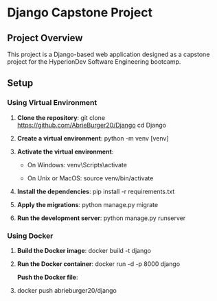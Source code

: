 # Django Capstone Project
 
## Project Overview

This project is a Django-based web application designed as a capstone project for the HyperionDev Software Engineering bootcamp.

## Setup

### Using Virtual Environment

1. **Clone the repository**:
    git clone https://github.com/AbrieBurger20/Django
    cd Django

2. **Create a virtual environment**:
    python -m venv [venv]

3. **Activate the virtual environment**:
    - On Windows:
      venv\Scripts\activate
      
    - On Unix or MacOS:
      source venv/bin/activate
      
4. **Install the dependencies**:
    pip install -r requirements.txt
    
5. **Apply the migrations**:
    python manage.py migrate

6. **Run the development server**:
    python manage.py runserver
   
### Using Docker

1. **Build the Docker image**:
    docker build -t django 
    
2. **Run the Docker container**:
    docker run -d -p 8000 django
   
   **Push the Docker file**:
4. docker push abrieburger20/django

